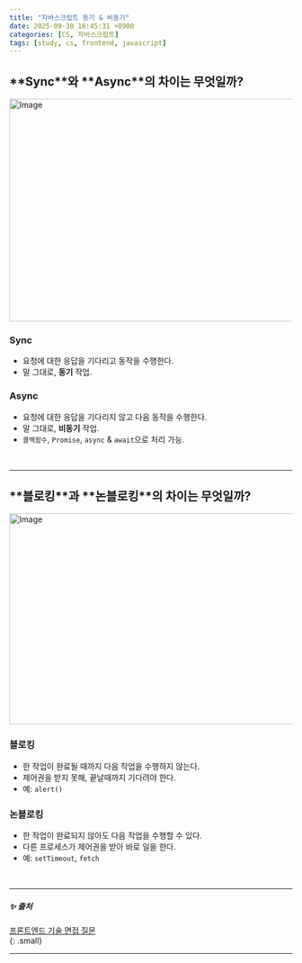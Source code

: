```yaml
---
title: "자바스크립트 동기 & 비동기"
date: 2025-09-30 16:45:31 +0900
categories: [CS, 자바스크립트]
tags: [study, cs, frontend, javascript]
---
```


## **<span class="pinkpen">Sync</span>**와 **<span class="pinkpen">Async</span>**의 차이는 무엇일까?   
 
<img width="1315" height="396" alt="Image" src="https://github.com/user-attachments/assets/c6ab53d0-6f29-4397-9a9d-529b69196147" />  
  
### **<span class="pinkpen">Sync</span>**

- 요청에 대한 응답을 기다리고 동작을 수행한다. 
- 말 그대로, **동기** 작업.    

### **<span class="pinkpen">Async</span>**  

- 요청에 대한 응답을 기다리지 않고 다음 동작을 수행한다.  
- 말 그대로, **비동기** 작업.  
- `콜백함수`, `Promise`, `async` & `await`으로 처리 가능.  
  
<br>

---

## **<span class="purplepen">블로킹</span>**과 **<span class="purplepen">논블로킹</span>**의 차이는 무엇일까?      
    
<img width="1307" height="375" alt="Image" src="https://github.com/user-attachments/assets/d4a898b5-7900-4e02-87ab-4cc5263ab03f" />    
  
### **<span class="purplepen">블로킹</span>**   

- 한 작업이 완료될 때까지 다음 작업을 수행하지 않는다.  
- 제어권을 받지 못해, 끝날때까지 기다려야 한다.  
- 예: `alert()`

### **<span class="purplepen">논블로킹</span>**   

- 한 작업이 완료되지 않아도 다음 작업을 수행할 수 있다.  
- 다른 프로세스가 제어권을 받아 바로 일을 한다. 
- 예: `setTimeout`, `fetch`  

<br>

---

##### ✨ 출처   

[프론트엔드 기술 면접 질문](https://frontend-interview-question.vercel.app/)     
{: .small}     

---